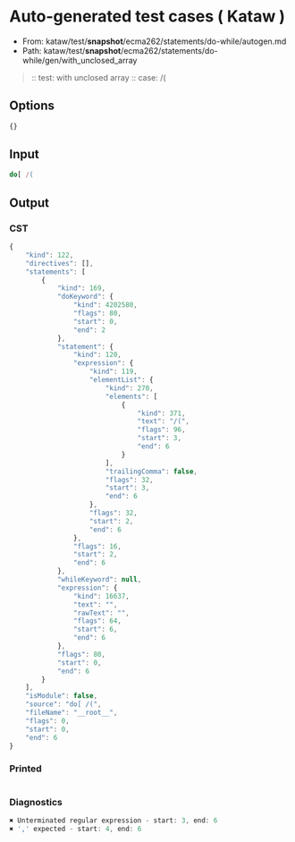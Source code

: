 # Auto-generated test cases ( Kataw )
- From: kataw/test/__snapshot__/ecma262/statements/do-while/autogen.md
- Path: kataw/test/__snapshot__/ecma262/statements/do-while/gen/with_unclosed_array
> :: test: with unclosed array
> :: case: /(
## Options

`````js
{}
`````
## Input

`````js
do[ /(
`````
## Output

### CST

```javascript
{
    "kind": 122,
    "directives": [],
    "statements": [
        {
            "kind": 169,
            "doKeyword": {
                "kind": 4202580,
                "flags": 80,
                "start": 0,
                "end": 2
            },
            "statement": {
                "kind": 120,
                "expression": {
                    "kind": 119,
                    "elementList": {
                        "kind": 270,
                        "elements": [
                            {
                                "kind": 371,
                                "text": "/(",
                                "flags": 96,
                                "start": 3,
                                "end": 6
                            }
                        ],
                        "trailingComma": false,
                        "flags": 32,
                        "start": 3,
                        "end": 6
                    },
                    "flags": 32,
                    "start": 2,
                    "end": 6
                },
                "flags": 16,
                "start": 2,
                "end": 6
            },
            "whileKeyword": null,
            "expression": {
                "kind": 16637,
                "text": "",
                "rawText": "",
                "flags": 64,
                "start": 6,
                "end": 6
            },
            "flags": 80,
            "start": 0,
            "end": 6
        }
    ],
    "isModule": false,
    "source": "do[ /(",
    "fileName": "__root__",
    "flags": 0,
    "start": 0,
    "end": 6
}
```

### Printed

```javascript

```

### Diagnostics

```javascript
✖ Unterminated regular expression - start: 3, end: 6
✖ ',' expected - start: 4, end: 6

```


